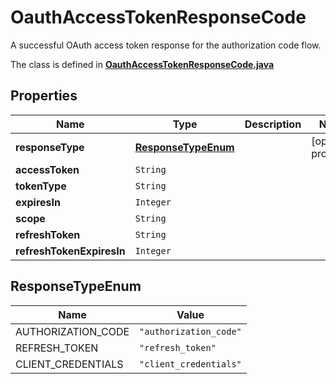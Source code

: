 

# OauthAccessTokenResponseCode

A successful OAuth access token response for the authorization code flow.

The class is defined in **[OauthAccessTokenResponseCode.java](../../src/main/java/org/openapitools/model/OauthAccessTokenResponseCode.java)**

## Properties

Name | Type | Description | Notes
------------ | ------------- | ------------- | -------------
**responseType** | [**ResponseTypeEnum**](#ResponseTypeEnum) |  |  [optional property]
**accessToken** | `String` |  | 
**tokenType** | `String` |  | 
**expiresIn** | `Integer` |  | 
**scope** | `String` |  | 
**refreshToken** | `String` |  | 
**refreshTokenExpiresIn** | `Integer` |  | 

## ResponseTypeEnum

Name | Value
---- | -----
AUTHORIZATION_CODE | `"authorization_code"`
REFRESH_TOKEN | `"refresh_token"`
CLIENT_CREDENTIALS | `"client_credentials"`








